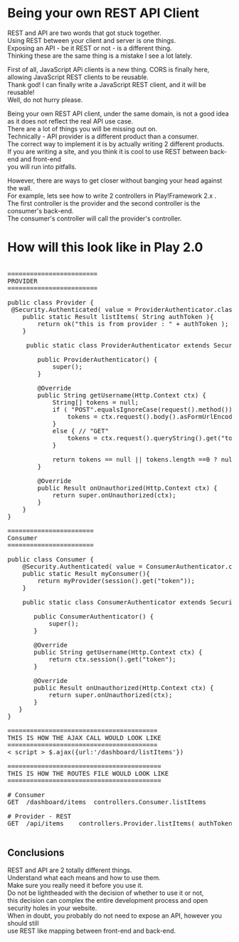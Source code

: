 <div dir="ltr" style="text-align: left;" trbidi="on">

<div class="mograblog">

# Being your own REST API Client

REST and API are two words that got stuck together.  
Using REST between your client and server is one things.  
Exposing an API - be it REST or not - is a different thing.  
Thinking these are the same thing is a mistake I see a lot lately.  

First of all, JavaScript APi clients is a new thing. CORS is finally here, allowing JavaScript REST clients to be reusable.  
Thank god! I can finally write a JavaScript REST client, and it will be reusable!  
Well, do not hurry please.  

Being your own REST API client, under the same domain, is not a good idea as it does not reflect the real API use case.  
There are a lot of things you will be missing out on.  
Technically - API provider is a different product than a consumer.  
The correct way to implement it is by actually writing 2 different products.  
If you are writing a site, and you think it is cool to use REST between back-end and front-end  
you will run into pitfalls.  

However, there are ways to get closer without banging your head against the wall.  
For example, lets see how to write 2 controllers in Play!Framework 2.x .  
The first controller is the provider and the second controller is the consumer's back-end.  
The consumer's controller will call the provider's controller.  

# How will this look like in Play 2.0

<pre>  
========================  
PROVIDER  
========================  

public class Provider {   
 @Security.Authenticated( value = ProviderAuthenticator.class )  
    public static Result listItems( String authToken ){  
        return ok("this is from provider : " + authToken );  
    }  

     public static class ProviderAuthenticator extends Security.Authenticator {  

        public ProviderAuthenticator() {  
            super();      
        }  

        @Override  
        public String getUsername(Http.Context ctx) {  
            String[] tokens = null;  
            if ( "POST".equalsIgnoreCase(request().method())){  
                tokens = ctx.request().body().asFormUrlEncoded().get("token");  
            }  
            else { // "GET"  
                tokens = ctx.request().queryString().get("token");  
            }  

            return tokens == null || tokens.length ==0 ? null : tokens[0];  
        }  

        @Override  
        public Result onUnauthorized(Http.Context ctx) {  
            return super.onUnauthorized(ctx);     
        }  
    }  
}  

=======================  
Consumer  
=======================  

public class Consumer {   
    @Security.Authenticated( value = ConsumerAuthenticator.class )  
    public static Result myConsumer(){  
        return myProvider(session().get("token"));  
    }  

    public static class ConsumerAuthenticator extends Security.Authenticator {  

       public ConsumerAuthenticator() {  
           super();     
       }  

       @Override  
       public String getUsername(Http.Context ctx) {  
           return ctx.session().get("token");  
       }  

       @Override  
       public Result onUnauthorized(Http.Context ctx) {  
           return super.onUnauthorized(ctx);     
       }  
   }  
}   

========================================  
THIS IS HOW THE AJAX CALL WOULD LOOK LIKE  
========================================  
< script > $.ajax({url:'/dashboard/listItems'})    

=========================================  
THIS IS HOW THE ROUTES FILE WOULD LOOK LIKE  
=========================================  

# Consumer  
GET  /dashboard/items  controllers.Consumer.listItems  

# Provider - REST  
GET  /api/items    controllers.Provider.listItems( authToken:String )  

</pre>

## Conclusions

REST and API are 2 totally different things.  
Understand what each means and how to use them.  
Make sure you really need it before you use it.  
Do not be lightheaded with the decision of whether to use it or not,  
this decision can complex the entire development process and open security holes in your website.  
When in doubt, you probably do not need to expose an API, however you should still  
use REST like mapping between front-end and back-end.

</div>

</div>